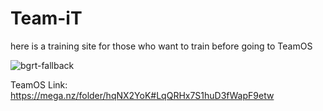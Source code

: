 # Team-iT
here is a training site for those who want to train before going to TeamOS


![bgrt-fallback](https://github.com/user-attachments/assets/7ef2e0b2-5207-45cf-8c30-4f922a1b578a)




TeamOS Link: https://mega.nz/folder/hqNX2YoK#LqQRHx7S1huD3fWapF9etw
